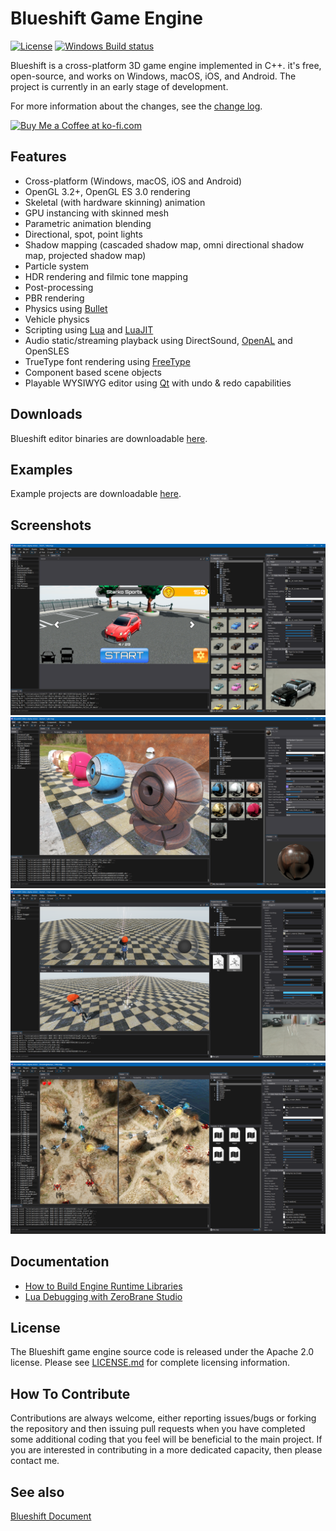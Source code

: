 Blueshift Game Engine
=======================

[![License](https://img.shields.io/badge/Licence-Apache2.0-blue.svg)]()
[![Windows Build status](https://ci.appveyor.com/api/projects/status/9m56bx55uxe88rgs/branch/master?svg=true)](https://ci.appveyor.com/project/juhl48312/blueshiftengine/branch/master)

Blueshift is a cross-platform 3D game engine implemented in C++. it's free, open-source, and works on Windows, macOS, iOS, and Android.
The project is currently in an early stage of development.

For more information about the changes, see the [change log](CHANGELOG.md).

<a href='https://ko-fi.com/V7V66PEJ' target='_blank'><img height='36' style='border:0px;height:36px;' src='https://az743702.vo.msecnd.net/cdn/kofi1.png?v=0' border='0' alt='Buy Me a Coffee at ko-fi.com' /></a>

Features
-------------------

  * Cross-platform (Windows, macOS, iOS and Android)
  * OpenGL 3.2+, OpenGL ES 3.0 rendering
  * Skeletal (with hardware skinning) animation
  * GPU instancing with skinned mesh
  * Parametric animation blending
  * Directional, spot, point lights
  * Shadow mapping (cascaded shadow map, omni directional shadow map, projected shadow map)
  * Particle system
  * HDR rendering and filmic tone mapping
  * Post-processing
  * PBR rendering
  * Physics using [Bullet](http://www.bulletphysics.org/)
  * Vehicle physics
  * Scripting using [Lua](https://www.lua.org/) and [LuaJIT](https://luajit.org/)
  * Audio static/streaming playback using DirectSound, [OpenAL](https://www.openal.org/) and OpenSLES
  * TrueType font rendering using [FreeType](https://www.freetype.org/)
  * Component based scene objects
  * Playable WYSIWYG editor using [Qt](https://www.qt.io/) with undo & redo capabilities

Downloads
-------------------

Blueshift editor binaries are downloadable [here](https://github.com/PolygonTek/BlueshiftEngine/releases).

Examples
-------------------

Example projects are downloadable [here](https://github.com/PolygonTek/BlueshiftExamples/archive/master.zip).

Screenshots
-------------------

![Screenshot1](Screenshots/screenshot1.png)
![Screenshot2](Screenshots/screenshot2.png)
![Screenshot3](Screenshots/screenshot3.png)
![Screenshot4](Screenshots/screenshot4.png)

Documentation
-------------------

* [How to Build Engine Runtime Libraries](https://github.com/PolygonTek/BlueshiftEngine/wiki/How-to-Build-Engine-Runtime-Libraries)
* [Lua Debugging with ZeroBrane Studio](https://github.com/PolygonTek/BlueshiftEngine/wiki/Lua-Debugging-with-ZeroBrane-Studio)

License
-------------------

The Blueshift game engine source code is released under the Apache 2.0 license. Please see [LICENSE.md](LICENSE.md) for complete licensing information.

How To Contribute
-------------------

Contributions are always welcome, either reporting issues/bugs or forking the repository and then issuing pull requests when you have completed some additional coding that you feel will be beneficial to the main project. If you are interested in contributing in a more dedicated capacity, then please contact me.

See also
-------------------

[Blueshift Document](https://github.com/PolygonTek/BlueshiftDocument/blob/master/README.md)

